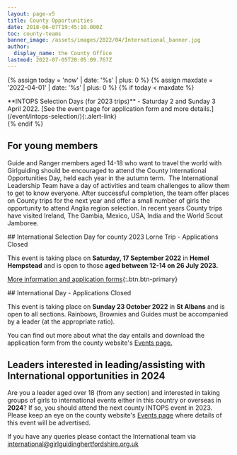 ```yaml
---
layout: page-v5
title: County Opportunities
date: 2018-06-07T19:45:10.000Z
toc: county-teams
banner_image: /assets/images/2022/04/International_banner.jpg
author:
  display_name: the County Office
lastmod: 2022-07-05T20:05:09.767Z
---
```

{% assign today = 'now' | date: '%s' | plus: 0 %}
{% assign maxdate = '2022-04-01' | date: '%s' | plus: 0 %}
{% if today < maxdate %}
<div class="alert alert-info" markdown="1">
**INTOPS Selection Days (for 2023 trips)** - Saturday 2 and Sunday 3 April 2022. [See the event page for application form and more details.](/event/intops-selection/){:.alert-link}
</div>
{% endif %}

## For young members

Guide and Ranger members aged 14-18 who want to travel the world with Girlguiding should be encouraged to attend the County International Opportunities Day, held each year in the autumn term.  The International Leadership Team have a day of activities and team challenges to allow them to get to know everyone. After successful completion, the team offer places on County trips for the next year and offer a small number of girls the opportunity to attend Anglia region selection. In recent years County trips have visited Ireland, The Gambia, Mexico, USA, India and the World Scout Jamboree.

<div class="alert alert-info" markdown="1">
## International Selection Day for county 2023 Lorne Trip - Applications Closed

This event is taking place on **Saturday, 17 September 2022** in **Hemel Hempstead** and is open to those **aged between 12-14 on 26 July 2023.**

[More information and application forms](/event/international-selection-day/){:.btn.btn-primary}
</div>

<div class="alert alert-info" markdown="1">
## International Day - Applications Closed

This event is taking place on **Sunday 23 October 2022** in **St Albans** and is open to all sections.  Rainbows, Brownies and Guides must be accompanied by a leader (at the appropriate ratio).

You can find out more about what the day entails and download the application form from the county website's [Events page.](/event/international-day/)

</div>

## Leaders interested in leading/assisting with International opportunities in 2024

Are you a leader aged over 18 (from any section) and interested in taking groups of girls to international events either in this country or overseas in **2024**?  If so, you should attend the next county INTOPS event in 2023.  Please keep an eye on the county website's [Events page](/events/) where details of this event will be advertised.

If you have any queries please contact the International team via <international@girlguidinghertfordshire.org.uk>
